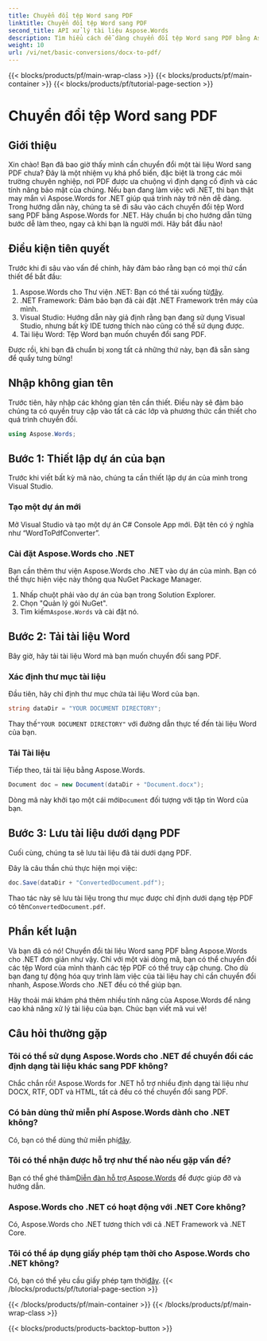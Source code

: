 ```yaml
---
title: Chuyển đổi tệp Word sang PDF
linktitle: Chuyển đổi tệp Word sang PDF
second_title: API xử lý tài liệu Aspose.Words
description: Tìm hiểu cách dễ dàng chuyển đổi tệp Word sang PDF bằng Aspose.Words cho .NET với hướng dẫn của chúng tôi. Hoàn hảo cho các nhà phát triển đang tìm kiếm chuyển đổi tài liệu nhanh chóng và đáng tin cậy.
weight: 10
url: /vi/net/basic-conversions/docx-to-pdf/
---
```


{{< blocks/products/pf/main-wrap-class >}}
{{< blocks/products/pf/main-container >}}
{{< blocks/products/pf/tutorial-page-section >}}

# Chuyển đổi tệp Word sang PDF

## Giới thiệu

Xin chào! Bạn đã bao giờ thấy mình cần chuyển đổi một tài liệu Word sang PDF chưa? Đây là một nhiệm vụ khá phổ biến, đặc biệt là trong các môi trường chuyên nghiệp, nơi PDF được ưa chuộng vì định dạng cố định và các tính năng bảo mật của chúng. Nếu bạn đang làm việc với .NET, thì bạn thật may mắn vì Aspose.Words for .NET giúp quá trình này trở nên dễ dàng. Trong hướng dẫn này, chúng ta sẽ đi sâu vào cách chuyển đổi tệp Word sang PDF bằng Aspose.Words for .NET. Hãy chuẩn bị cho hướng dẫn từng bước dễ làm theo, ngay cả khi bạn là người mới. Hãy bắt đầu nào!

## Điều kiện tiên quyết

Trước khi đi sâu vào vấn đề chính, hãy đảm bảo rằng bạn có mọi thứ cần thiết để bắt đầu:

1.  Aspose.Words cho Thư viện .NET: Bạn có thể tải xuống từ[đây](https://releases.aspose.com/words/net/).
2. .NET Framework: Đảm bảo bạn đã cài đặt .NET Framework trên máy của mình.
3. Visual Studio: Hướng dẫn này giả định rằng bạn đang sử dụng Visual Studio, nhưng bất kỳ IDE tương thích nào cũng có thể sử dụng được.
4. Tài liệu Word: Tệp Word bạn muốn chuyển đổi sang PDF.

Được rồi, khi bạn đã chuẩn bị xong tất cả những thứ này, bạn đã sẵn sàng để quẩy tưng bừng!

## Nhập không gian tên

Trước tiên, hãy nhập các không gian tên cần thiết. Điều này sẽ đảm bảo chúng ta có quyền truy cập vào tất cả các lớp và phương thức cần thiết cho quá trình chuyển đổi.

```csharp
using Aspose.Words;
```

## Bước 1: Thiết lập dự án của bạn

Trước khi viết bất kỳ mã nào, chúng ta cần thiết lập dự án của mình trong Visual Studio.

### Tạo một dự án mới

Mở Visual Studio và tạo một dự án C# Console App mới. Đặt tên có ý nghĩa như “WordToPdfConverter”.

### Cài đặt Aspose.Words cho .NET

Bạn cần thêm thư viện Aspose.Words cho .NET vào dự án của mình. Bạn có thể thực hiện việc này thông qua NuGet Package Manager. 

1. Nhấp chuột phải vào dự án của bạn trong Solution Explorer.
2. Chọn "Quản lý gói NuGet".
3.  Tìm kiếm`Aspose.Words` và cài đặt nó.

## Bước 2: Tải tài liệu Word

Bây giờ, hãy tải tài liệu Word mà bạn muốn chuyển đổi sang PDF.

### Xác định thư mục tài liệu

Đầu tiên, hãy chỉ định thư mục chứa tài liệu Word của bạn.

```csharp
string dataDir = "YOUR DOCUMENT DIRECTORY";
```

 Thay thế`"YOUR DOCUMENT DIRECTORY"` với đường dẫn thực tế đến tài liệu Word của bạn.

### Tải Tài liệu

Tiếp theo, tải tài liệu bằng Aspose.Words.

```csharp
Document doc = new Document(dataDir + "Document.docx");
```

 Dòng mã này khởi tạo một cái mới`Document` đối tượng với tập tin Word của bạn.

## Bước 3: Lưu tài liệu dưới dạng PDF

Cuối cùng, chúng ta sẽ lưu tài liệu đã tải dưới dạng PDF.

Đây là câu thần chú thực hiện mọi việc:

```csharp
doc.Save(dataDir + "ConvertedDocument.pdf");
```

 Thao tác này sẽ lưu tài liệu trong thư mục được chỉ định dưới dạng tệp PDF có tên`ConvertedDocument.pdf`.

## Phần kết luận

Và bạn đã có nó! Chuyển đổi tài liệu Word sang PDF bằng Aspose.Words cho .NET đơn giản như vậy. Chỉ với một vài dòng mã, bạn có thể chuyển đổi các tệp Word của mình thành các tệp PDF có thể truy cập chung. Cho dù bạn đang tự động hóa quy trình làm việc của tài liệu hay chỉ cần chuyển đổi nhanh, Aspose.Words cho .NET đều có thể giúp bạn. 

Hãy thoải mái khám phá thêm nhiều tính năng của Aspose.Words để nâng cao khả năng xử lý tài liệu của bạn. Chúc bạn viết mã vui vẻ!

## Câu hỏi thường gặp

### Tôi có thể sử dụng Aspose.Words cho .NET để chuyển đổi các định dạng tài liệu khác sang PDF không?
Chắc chắn rồi! Aspose.Words for .NET hỗ trợ nhiều định dạng tài liệu như DOCX, RTF, ODT và HTML, tất cả đều có thể chuyển đổi sang PDF.

### Có bản dùng thử miễn phí Aspose.Words dành cho .NET không?
 Có, bạn có thể dùng thử miễn phí[đây](https://releases.aspose.com/).

### Tôi có thể nhận được hỗ trợ như thế nào nếu gặp vấn đề?
 Bạn có thể ghé thăm[Diễn đàn hỗ trợ Aspose.Words](https://forum.aspose.com/c/words/8) để được giúp đỡ và hướng dẫn.

### Aspose.Words cho .NET có hoạt động với .NET Core không?
Có, Aspose.Words cho .NET tương thích với cả .NET Framework và .NET Core.

### Tôi có thể áp dụng giấy phép tạm thời cho Aspose.Words cho .NET không?
 Có, bạn có thể yêu cầu giấy phép tạm thời[đây](https://purchase.aspose.com/temporary-license/).
{{< /blocks/products/pf/tutorial-page-section >}}

{{< /blocks/products/pf/main-container >}}
{{< /blocks/products/pf/main-wrap-class >}}

{{< blocks/products/products-backtop-button >}}
